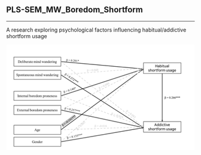 ## PLS-SEM_MW_Boredom_Shortform
-------------
A research exploring psychological factors influencing habitual/addictive shortform usage

![PLS-SEM Paths](./img/paths.png)
